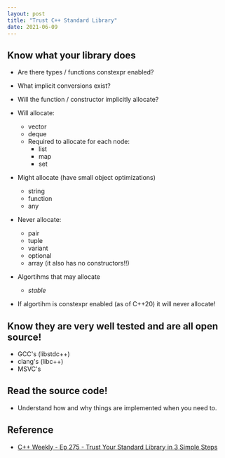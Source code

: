 ```yaml
---
layout: post
title: "Trust C++ Standard Library"
date: 2021-06-09
---
```


## Know what your library does

* Are there types / functions constexpr enabled?
* What implicit conversions exist?
* Will the function / constructor implicitly allocate?

* Will allocate:
  * vector
  * deque
  * Required to allocate for each node:
    * list
    * map
    * set

* Might allocate (have small object optimizations)
  * string
  * function
  * any

* Never allocate:
  * pair
  * tuple
  * variant
  * optional
  * array (it also has no constructors!!)

* Algortihms that may allocate
  * *stable*
* If algortihm is constexpr enabled (as of C++20) it will never allocate!

## Know they are very well tested and are all open source!

* GCC's (libstdc++)
* clang's (libc++)
* MSVC's

## Read the source code!

* Understand how and why things are implemented when you need to.

## Reference

* [C++ Weekly - Ep 275 - Trust Your Standard Library in 3 Simple Steps](https://www.youtube.com/watch?v=atAd8gzaM1g)
